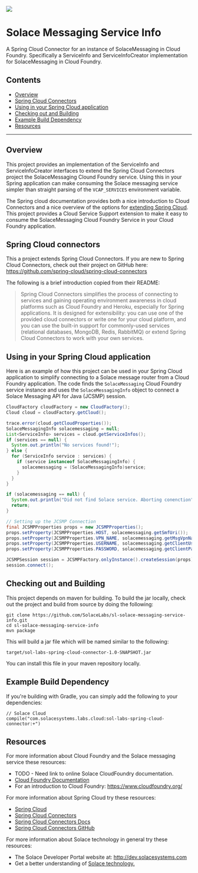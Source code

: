 ![](https://travis-ci.org/SolaceLabs/sl-solace-messaging-service-info.svg?branch=master)

# Solace Messaging Service Info
A Spring Cloud Connector for an instance of SolaceMessaging in Cloud Foundry. Specifically a ServiceInfo and ServiceInfoCreator implementation for SolaceMessaging in Cloud Foundry.

## Contents

* [Overview](#overview)
* [Spring Cloud Connectors](#spring-cloud-connectors)
* [Using in your Spring Cloud application](#using-in-your-spring-cloud-application)
* [Checking out and Building](#checking-out-and-building)
* [Example Build Dependency](#example-build-dependency)
* [Resources](#resources)


---

## Overview

This project provides an implementation of the ServiceInfo and ServiceInfoCreator interfaces to extend the Spring Cloud Connectors project the SolaceMessaging Clound Foundry service. Using this in your Spring application can make consuming the Solace messaging service simpler than straight parsing of the `VCAP_SERVICES` environment variable.

The Spring cloud documentation provides both a nice introduction to Cloud Connectors and a nice overview of the options for [extending Spring Cloud](http://cloud.spring.io/spring-cloud-connectors/spring-cloud-connectors.html#_extending_spring_cloud_connectors). This project provides a Cloud Service Support extension to make it easy to consume the SolaceMessaging Cloud Foundry Service in your Cloud Foundry application.

## Spring Cloud connectors

This a project extends Spring Cloud Connectors. If you are new to Spring Cloud Connectors, check out their project on GitHub here: https://github.com/spring-cloud/spring-cloud-connectors

The following is a brief introduction copied from their README:

>Spring Cloud Connectors simplifies the process of connecting to services and gaining operating environment awareness in cloud platforms such as Cloud Foundry and Heroku, especially for Spring applications. It is designed for extensibility: you can use one of the provided cloud connectors or write one for your cloud platform, and you can use the built-in support for commonly-used services (relational databases, MongoDB, Redis, RabbitMQ) or extend Spring Cloud Connectors to work with your own services.

## Using in your Spring Cloud application

Here is an example of how this project can be used in your Spring Cloud application to simplify connecting to a Solace message router from a Cloud Foundry application. The code finds the `SolaceMessaging` Cloud Foundry service instance and uses the `SolaceMessagingInfo` object to connect a Solace Messaging API for Java (JCSMP) session.

```java
CloudFactory cloudFactory = new CloudFactory();
Cloud cloud = cloudFactory.getCloud();

trace.error(cloud.getCloudProperties());
SolaceMessagingInfo solacemessaging = null;
List<ServiceInfo> services = cloud.getServiceInfos();
if (services == null) {
  System.out.println("No services found!");
} else {
  for (ServiceInfo service : services) {
    if (service instanceof SolaceMessagingInfo) {
      solacemessaging = (SolaceMessagingInfo)service;
    }
  }
}

if (solacemessaging == null) {
  System.out.println("Did not find Solace service. Aborting conenction");
  return;
}

// Setting up the JCSMP Connection
final JCSMPProperties props = new JCSMPProperties();
props.setProperty(JCSMPProperties.HOST, solacemessaging.getSmfUri());
props.setProperty(JCSMPProperties.VPN_NAME, solacemessaging.getMsgVpnName());
props.setProperty(JCSMPProperties.USERNAME, solacemessaging.getClientUsername());
props.setProperty(JCSMPProperties.PASSWORD, solacemessaging.getClientPassword());

JCSMPSession session = JCSMPFactory.onlyInstance().createSession(props);
session.connect();
```

## Checking out and Building

This project depends on maven for building. To build the jar locally, check out the project and build from source by doing the following:

    git clone https://github.com/SolaceLabs/sl-solace-messaging-service-info.git
    cd sl-solace-messaging-service-info
    mvn package

This will build a jar file which will be named similar to the following:

```
target/sol-labs-spring-cloud-connector-1.0-SNAPSHOT.jar
```

You can install this file in your maven repository locally.

## Example Build Dependency

If you're building with Gradle, you can simply add the following to your dependencies:

```
// Solace Cloud
compile("com.solacesystems.labs.cloud:sol-labs-spring-cloud-connector:+")
```

## Resources

For more information about Cloud Foundry and the Solace messaging service these resources:
- TODO - Need link to online Solace CloudFoundry documentation.
- [Cloud Foundry Documentation](http://docs.cloudfoundry.org/)
- For an introduction to Cloud Foundry: https://www.cloudfoundry.org/

For more information about Spring Cloud try these resources:
- [Spring Cloud](http://projects.spring.io/spring-cloud/)
- [Spring Cloud Connectors](http://cloud.spring.io/spring-cloud-connectors/)
- [Spring Cloud Connectors Docs](http://cloud.spring.io/spring-cloud-connectors/spring-cloud-connectors.html)
- [Spring Cloud Connectors GitHub](https://github.com/spring-cloud/spring-cloud-connectors)

For more information about Solace technology in general try these resources:

- The Solace Developer Portal website at: http://dev.solacesystems.com
- Get a better understanding of [Solace technology.](http://dev.solacesystems.com/tech/)
